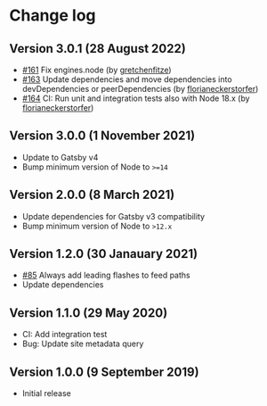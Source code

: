# Change log

## Version 3.0.1 (28 August 2022)

- [#161](https://github.com/florianeckerstorfer/gatsby-plugin-advanced-feed/pull/161) Fix engines.node (by [gretchenfitze](https://github.com/gretchenfitze))
- [#163](https://github.com/florianeckerstorfer/gatsby-plugin-advanced-feed/pull/163) Update dependencies and move dependencies into devDependencies or peerDependencies (by [florianeckerstorfer](https://github.com/florianeckerstorfer))
- [#164](https://github.com/florianeckerstorfer/gatsby-plugin-advanced-feed/pull/164) CI: Run unit and integration tests also with Node 18.x (by [florianeckerstorfer](https://github.com/florianeckerstorfer))

## Version 3.0.0 (1 November 2021)

- Update to Gatsby v4
- Bump minimum version of Node to `>=14`

## Version 2.0.0 (8 March 2021)

- Update dependencies for Gatsby v3 compatibility
- Bump minimum version of Node to `>12.x`

## Version 1.2.0 (30 Janauary 2021)

- [#85](https://github.com/florianeckerstorfer/gatsby-plugin-advanced-feed/pull/85) Always add leading flashes to feed paths
- Update dependencies

## Version 1.1.0 (29 May 2020)

- CI: Add integration test
- Bug: Update site metadata query

## Version 1.0.0 (9 September 2019)

- Initial release
